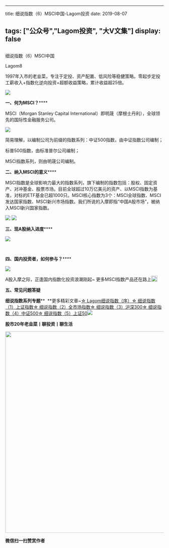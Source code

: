 
---
title:   细说指数（6）MSCI中国-Lagom投资
date: 2019-08-07

tags: ["公众号","Lagom投资", "大V文集"]
display: false
---


## 



细说指数（6）MSCI中国




Lagom8




1997年入市的老韭菜，专注于定投、资产配置、低风险等稳健策略。零起步定投工薪收入+指数化逆向投资+超额收益策略，累计收益超25倍。


<img src="https://mmbiz.qpic.cn/mmbiz_png/ZB4WjgjLjJW3KtDibicU3BB1HNQ9lDS2M5oGRnchkNPRzYsc0Ua6CIu7rZH3vAficcBEPYHU9ZTPqkic1sicT8CaxQQ/640?wx_fmt=png" data-type="png" class="" data-ratio="0.05776173285198556" data-w="554"/>

**一、何为MSCI？******

MSCI（Morgan Stanley Capital International）即明晟（摩根士丹利），全球领先的国际性金融服务公司。

<img class="rich_pages" data-copyright="0" data-ratio="0.1935483870967742" data-s="300,640" src="https://mmbiz.qpic.cn/mmbiz_png/ZB4WjgjLjJVBxEzJbFG5fuiazDH90EzyIwicdCph4Hibr9go3UCxZnFappBurctveEPFvtZTZLGAcUqRUoG7Chbdg/640?wx_fmt=png" data-type="png" data-w="620" style=""/>

简易理解，以编制公司为前缀的指数系列：中证500指数，由中证指数公司编制；

标普500指数，由标准普尔公司编制；

MSCI指数系列，则由明晟公司编制。





**二、纳入MSCI的意义******

MSCI指数是全球影响力最大的指数系列，旗下编制的指数包括：股权、固定资产、对冲基金、股票市场。目前全球超过10万亿美元的资产、以MSCI指数为基准，对标的ETF基金已超1000只。MSCI核心指数为3个：MSCI全球指数、MSCI发达国家指数、MSCI新兴市场指数。我们所说的入摩即指“中国A股市场”，被纳入MSCI新兴国家指数。

<img class="rich_pages" data-ratio="0.7839506172839507" data-s="300,640" src="https://mmbiz.qpic.cn/mmbiz_png/ZB4WjgjLjJVBxEzJbFG5fuiazDH90EzyIE0dqLT590E8Nkc5jd5NPuXv5cOibVb7wkVEUjGeDwbRobAGYrMbdoLw/640?wx_fmt=png" data-type="png" data-w="648" style=""/>

<img class="rich_pages" data-ratio="0.7483731019522777" data-s="300,640" src="https://mmbiz.qpic.cn/mmbiz_jpg/ZB4WjgjLjJVBxEzJbFG5fuiazDH90EzyI75GCgYuhEBtbtTS6cbpj5k9lialh6Az1MuMU4ajiaYNSzYeXgicq5g8hg/640?wx_fmt=jpeg" data-type="jpeg" data-w="461" style=""/>

**三、现A股纳入进度******

<img class="rich_pages" data-ratio="0.746606334841629" data-s="300,640" src="https://mmbiz.qpic.cn/mmbiz_png/ZB4WjgjLjJVBxEzJbFG5fuiazDH90EzyIDGjygL8px9WzpmyZ29NRjK3SCBvzYY8vam1y12bUfuUMFF50Av3c4w/640?wx_fmt=png" data-type="png" data-w="663" style=""/>



&nbsp;

**四、国内投资者，如何参与？******

<img class="rich_pages" data-ratio="0.5562015503875969" data-s="300,640" src="https://mmbiz.qpic.cn/mmbiz_png/ZB4WjgjLjJVBxEzJbFG5fuiazDH90EzyINaDerQsQOymcKDKgO6fvdEkqaMfibFfMMNRJBr76HgWx59n2hVrhVCw/640?wx_fmt=png" data-type="png" data-w="516" style=""/>

A股入摩之际，正逢国内指数化投资浪潮刚起~ 更多MSCI指数产品还在路上<img src="https://res.wx.qq.com/mpres/htmledition/images/icon/common/emotion_panel/smiley/smiley_0.png" data-ratio="1" data-w="20" style="display:inline-block;width:20px;vertical-align:text-bottom;"/>

**五、常见问题答疑**





**细说指数系列专题****&nbsp;&nbsp;**更多精彩文章~[☆ Lagom细说指数（序）](http://mp.weixin.qq.com/s?__biz=MzI3MDQ2NjY2Mw==&amp;mid=2247484133&amp;idx=1&amp;sn=16b9949c64256126b5b5044fb814f82b&amp;chksm=ead1e9eddda660fbbd651c32198faa47fd29ecd99f451da4c6570221456dd6d30c52c9afb114&amp;scene=21#wechat_redirect)[☆ 细说指数（1）上证指数](http://mp.weixin.qq.com/s?__biz=MzI3MDQ2NjY2Mw==&amp;mid=2247484179&amp;idx=1&amp;sn=b3b332ad9e177b14fa171d39e325f48f&amp;chksm=ead1e81bdda6610d6451f74405c5eecb7e099188d16a664c767173aaf281e5eafdf8dd614094&amp;scene=21#wechat_redirect)[☆ 细说指数（2）全市场指数](http://mp.weixin.qq.com/s?__biz=MzI3MDQ2NjY2Mw==&amp;mid=2247484194&amp;idx=1&amp;sn=dca8a168a491f9b7f7da636b680b0e7c&amp;chksm=ead1e82adda6613c9b51e701b8c5707614407bc34c2c1cd7519a17df27157aaac8f9382ae3b5&amp;scene=21#wechat_redirect)[☆ 细说指数（3）沪深300](http://mp.weixin.qq.com/s?__biz=MzI3MDQ2NjY2Mw==&amp;mid=2247484228&amp;idx=1&amp;sn=75bc9fa86ebd8419eec55d88d31bb08e&amp;chksm=ead1e84cdda6615a618b2ee2337a428b5ebf9baf9d8fd9f2e544e93a2d3e7cd0242806522e27&amp;scene=21#wechat_redirect)[☆ 细说指数（4）中证500](http://mp.weixin.qq.com/s?__biz=MzI3MDQ2NjY2Mw==&amp;mid=2247484300&amp;idx=1&amp;sn=d6e3a44c761d742da9be62a7082481ff&amp;chksm=ead1e884dda66192bfe3d4313940d49a427f73e6c242e6fc7d76c519b5c9047f2f3ba5b8dbd5&amp;scene=21#wechat_redirect)[☆ 细说指数（5）上证50](http://mp.weixin.qq.com/s?__biz=MzI3MDQ2NjY2Mw==&amp;mid=2247484354&amp;idx=1&amp;sn=48ab55984587fb1cca589a498ece96c2&amp;chksm=ead1e8cadda661dcfce1c0cf2a6fd723ac55c185fadba53902f2f9479ee6e8a0bf4e70cfd546&amp;scene=21#wechat_redirect)<img src="https://mmbiz.qpic.cn/mmbiz_png/ZB4WjgjLjJW3KtDibicU3BB1HNQ9lDS2M5oGRnchkNPRzYsc0Ua6CIu7rZH3vAficcBEPYHU9ZTPqkic1sicT8CaxQQ/640?wx_fmt=png" data-type="png" class="" data-ratio="0.05776173285198556" data-w="554"/>

**股市20年老韭菜丨聊投资丨聊生活**

<img data-type="png" class="" data-ratio="0.390625" data-w="640" src="https://mmbiz.qpic.cn/mmbiz_png/ZB4WjgjLjJW3KtDibicU3BB1HNQ9lDS2M5AHEoeiaz0dQ4NfIRjBMuXvyJn8dXWm7ftklb0xqheiaMia0zbkyMJiaKzA/640?wx_fmt=png" style="box-sizing: border-box !important;overflow-wrap: break-word !important;visibility: visible !important;width: 640px !important;"/>


**微信扫一扫赞赏作者**















